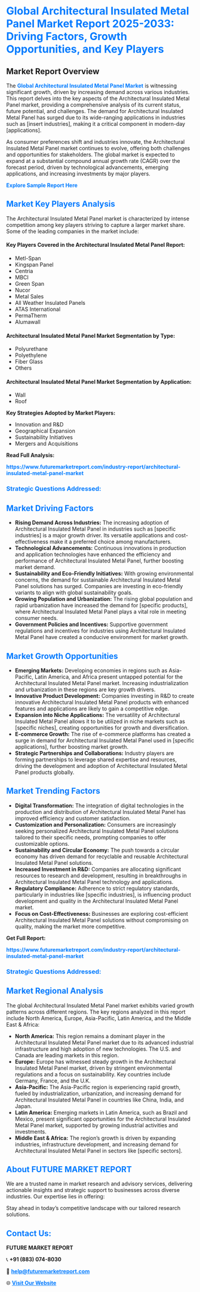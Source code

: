 <h1 style="color: #007BFF;">Global Architectural Insulated Metal Panel Market Report 2025-2033: Driving Factors, Growth Opportunities, and Key Players</h1>

<section id="overview">
<h2>Market Report Overview</h2>
<p>The <a href="https://www.futuremarketreport.com/industry-report/architectural-insulated-metal-panel-market" style="color: #007BFF; text-decoration: none;"><strong>Global Architectural Insulated Metal Panel Market</strong></a> is witnessing significant growth, driven by increasing demand across various industries. This report delves into the key aspects of the Architectural Insulated Metal Panel market, providing a comprehensive analysis of its current status, future potential, and challenges. The demand for Architectural Insulated Metal Panel has surged due to its wide-ranging applications in industries such as [insert industries], making it a critical component in modern-day [applications].</p>
<p>As consumer preferences shift and industries innovate, the Architectural Insulated Metal Panel market continues to evolve, offering both challenges and opportunities for stakeholders. The global market is expected to expand at a substantial compound annual growth rate (CAGR) over the forecast period, driven by technological advancements, emerging applications, and increasing investments by major players.</p>
</section>

<section id="overview">
<p><a href="https://www.futuremarketreport.com/request-sample/reportId=40549" style="color: #007BFF; text-decoration: none;"><strong>Explore Sample Report Here</strong></a></p>
</section>

<section id="key-players">
<h2 style="color: #007BFF;">Market Key Players Analysis</h2>
<p>The Architectural Insulated Metal Panel market is characterized by intense competition among key players striving to capture a larger market share. Some of the leading companies in the market include:</p>
<h4>Key Players Covered in the Architectural Insulated Metal Panel Report:</h4>
<ul><li>Metl-Span</li><li>Kingspan Panel</li><li>Centria</li><li>MBCI</li><li>Green Span</li><li>Nucor</li><li>Metal Sales</li><li>All Weather Insulated Panels</li><li>ATAS International</li><li>PermaTherm</li><li>Alumawall</li></ul>
<h4>Architectural Insulated Metal Panel Market Segmentation by Type:</h4>
<ul><li>Polyurethane</li><li>Polyethylene</li><li>Fiber Glass</li><li>Others</li></ul>

<h4>Architectural Insulated Metal Panel Market Segmentation by Application:</h4>
<ul><li>Wall</li><li>Roof</li></ul>
<p><strong>Key Strategies Adopted by Market Players:</strong></p>
<ul>
<li>Innovation and R&D</li>
<li>Geographical Expansion</li>
<li>Sustainability Initiatives</li>
<li>Mergers and Acquisitions</li>
</ul>
</section>

<section>
<p><strong>Read Full Analysis: </strong></p><a href="https://www.futuremarketreport.com/industry-report/architectural-insulated-metal-panel-market" style="color: #007BFF; text-decoration: none;"><strong>https://www.futuremarketreport.com/industry-report/architectural-insulated-metal-panel-market</strong></a>
<h3 style="color: #007BFF;">Strategic Questions Addressed:</h3>
</section>

<section id="driving-factors">
<h2 style="color: #007BFF;">Market Driving Factors</h2>
<ul>
<li><strong>Rising Demand Across Industries:</strong> The increasing adoption of Architectural Insulated Metal Panel in industries such as [specific industries] is a major growth driver. Its versatile applications and cost-effectiveness make it a preferred choice among manufacturers.</li>
<li><strong>Technological Advancements:</strong> Continuous innovations in production and application technologies have enhanced the efficiency and performance of Architectural Insulated Metal Panel, further boosting market demand.</li>
<li><strong>Sustainability and Eco-Friendly Initiatives:</strong> With growing environmental concerns, the demand for sustainable Architectural Insulated Metal Panel solutions has surged. Companies are investing in eco-friendly variants to align with global sustainability goals.</li>
<li><strong>Growing Population and Urbanization:</strong> The rising global population and rapid urbanization have increased the demand for [specific products], where Architectural Insulated Metal Panel plays a vital role in meeting consumer needs.</li>
<li><strong>Government Policies and Incentives:</strong> Supportive government regulations and incentives for industries using Architectural Insulated Metal Panel have created a conducive environment for market growth.</li>
</ul>
</section>

<section id="growth-opportunities">
<h2 style="color: #007BFF;">Market Growth Opportunities</h2>
<ul>
<li><strong>Emerging Markets:</strong> Developing economies in regions such as Asia-Pacific, Latin America, and Africa present untapped potential for the Architectural Insulated Metal Panel market. Increasing industrialization and urbanization in these regions are key growth drivers.</li>
<li><strong>Innovative Product Development:</strong> Companies investing in R&D to create innovative Architectural Insulated Metal Panel products with enhanced features and applications are likely to gain a competitive edge.</li>
<li><strong>Expansion into Niche Applications:</strong> The versatility of Architectural Insulated Metal Panel allows it to be utilized in niche markets such as [specific niches], creating opportunities for growth and diversification.</li>
<li><strong>E-commerce Growth:</strong> The rise of e-commerce platforms has created a surge in demand for Architectural Insulated Metal Panel used in [specific applications], further boosting market growth.</li>
<li><strong>Strategic Partnerships and Collaborations:</strong> Industry players are forming partnerships to leverage shared expertise and resources, driving the development and adoption of Architectural Insulated Metal Panel products globally.</li>
</ul>
</section>

<section id="trending-factors">
<h2 style="color: #007BFF;">Market Trending Factors</h2>
<ul>
<li><strong>Digital Transformation:</strong> The integration of digital technologies in the production and distribution of Architectural Insulated Metal Panel has improved efficiency and customer satisfaction.</li>
<li><strong>Customization and Personalization:</strong> Consumers are increasingly seeking personalized Architectural Insulated Metal Panel solutions tailored to their specific needs, prompting companies to offer customizable options.</li>
<li><strong>Sustainability and Circular Economy:</strong> The push towards a circular economy has driven demand for recyclable and reusable Architectural Insulated Metal Panel solutions.</li>
<li><strong>Increased Investment in R&D:</strong> Companies are allocating significant resources to research and development, resulting in breakthroughs in Architectural Insulated Metal Panel technology and applications.</li>
<li><strong>Regulatory Compliance:</strong> Adherence to strict regulatory standards, particularly in industries like [specific industries], is influencing product development and quality in the Architectural Insulated Metal Panel market.</li>
<li><strong>Focus on Cost-Effectiveness:</strong> Businesses are exploring cost-efficient Architectural Insulated Metal Panel solutions without compromising on quality, making the market more competitive.</li>
</ul>
</section>

<section>
<p><strong>Get Full Report: </strong></p><a href="https://www.futuremarketreport.com/industry-report/architectural-insulated-metal-panel-market" style="color: #007BFF; text-decoration: none;"><strong>https://www.futuremarketreport.com/industry-report/architectural-insulated-metal-panel-market</strong></a>
<h3 style="color: #007BFF;">Strategic Questions Addressed:</h3>
</section>


<section id="regional-analysis">
<h2 style="color: #007BFF;">Market Regional Analysis</h2>
<p>The global Architectural Insulated Metal Panel market exhibits varied growth patterns across different regions. The key regions analyzed in this report include North America, Europe, Asia-Pacific, Latin America, and the Middle East & Africa:</p>
<ul>
<li><strong>North America:</strong> This region remains a dominant player in the Architectural Insulated Metal Panel market due to its advanced industrial infrastructure and high adoption of new technologies. The U.S. and Canada are leading markets in this region.</li>
<li><strong>Europe:</strong> Europe has witnessed steady growth in the Architectural Insulated Metal Panel market, driven by stringent environmental regulations and a focus on sustainability. Key countries include Germany, France, and the U.K.</li>
<li><strong>Asia-Pacific:</strong> The Asia-Pacific region is experiencing rapid growth, fueled by industrialization, urbanization, and increasing demand for Architectural Insulated Metal Panel in countries like China, India, and Japan.</li>
<li><strong>Latin America:</strong> Emerging markets in Latin America, such as Brazil and Mexico, present significant opportunities for the Architectural Insulated Metal Panel market, supported by growing industrial activities and investments.</li>
<li><strong>Middle East & Africa:</strong> The region’s growth is driven by expanding industries, infrastructure development, and increasing demand for Architectural Insulated Metal Panel in sectors like [specific sectors].</li>
</ul>
</section>

<footer>
<h2 style="color: #007BFF;">About FUTURE MARKET REPORT</h2>
<p>We are a trusted name in market research and advisory services, delivering actionable insights and strategic support to businesses across diverse industries. Our expertise lies in offering:</p>

<p>Stay ahead in today’s competitive landscape with our tailored research solutions.</p>

<h2 style="color: #007BFF;">Contact Us:</h2>
<p><strong>FUTURE MARKET REPORT</strong></p>
<p>📞 <strong>+91 (883) 074-8030</strong></p>
<p>📧 <strong><a href="mailto:help@futuremarketreport.com" style="color: #007BFF;">help@futuremarketreport.com</a></strong></p>
<p>🌐 <strong><a href="https://www.futuremarketreport.com/" style="color: #007BFF;">Visit Our Website</a></strong></p>
</footer>